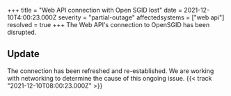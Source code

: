 +++
title = "Web API connection with Open SGID lost"
date = 2021-12-10T4:00:23.000Z
severity = "partial-outage"
affectedsystems = ["web api"]
resolved = true
+++
The Web API's connection to OpenSGID has been disrupted.

## Update

The connection has been refreshed and re-established. We are working with networking to determine the cause of this ongoing issue. {{< track "2021-12-10T08:00:23.000Z" >}}
